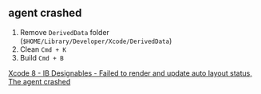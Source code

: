 ## agent crashed

1. Remove `DerivedData` folder (`$HOME/Library/Developer/Xcode/DerivedData`)
2. Clean `Cmd + K`
3. Build `Cmd + B`

[Xcode 8 - IB Designables - Failed to render and update auto layout status, The agent crashed](https://stackoverflow.com/questions/39732312/xcode-8-ib-designables-failed-to-render-and-update-auto-layout-status-the-a)
